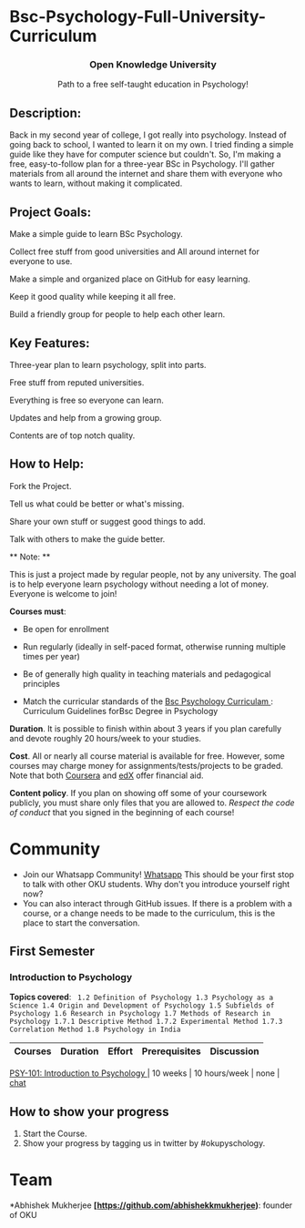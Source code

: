 # Bsc-Psychology-Full-University-Curriculum





<h3 align="center">Open Knowledge University</h3>
<p align="center">
  Path to a free self-taught education in Psychology!
</p>
<p align="center">
  
 
</p>






## Description:
Back in my second year of college, I got really into psychology. Instead of going back to school, I wanted to learn it on my own. I tried finding a simple guide like they have for computer science but couldn't. So, I'm making a free, easy-to-follow plan for a three-year BSc in Psychology. I'll gather materials from all around the internet and share them with everyone who wants to learn, without making it complicated.

## Project Goals:

Make a simple guide to learn BSc Psychology.

Collect free stuff from good universities and All around internet for everyone to use.


Make a simple and organized place on GitHub for easy learning.


Keep it good quality while keeping it all free.


Build a friendly group for people to help each other learn.

## Key Features:

Three-year plan to learn psychology, split into parts.


Free stuff from reputed universities.

Everything is free so everyone can learn.

Updates and help from a growing group.

Contents are of top notch quality.

## How to Help:

Fork the Project.

Tell us what could be better or what's missing.

Share your own stuff or suggest good things to add.

Talk with others to make the guide better.

** Note: **

This is just a project made by regular people, not by any university. The goal is to help everyone learn psychology without needing a lot of money. Everyone is welcome to join!

**Courses must**:
- Be open for enrollment

- Run regularly (ideally in self-paced format, otherwise running multiple times per year)

- Be of generally high quality in teaching materials and pedagogical principles

- Match the curricular standards of the [Bsc Psychology Curriculam ](https://backup.pondiuni.edu.in/sites/default/files/downloads/UG-App-Psychology270612.pdf): Curriculum Guidelines forBsc Degree in Psychology




**Duration**. It is possible to finish within about 3 years if you plan carefully and devote roughly 20 hours/week to your studies.

**Cost**. All or nearly all course material is available for free. However, some courses may charge money for assignments/tests/projects to be graded.
Note that both [Coursera](https://www.coursera.support/s/article/209819033-Apply-for-Financial-Aid-or-a-Scholarship?language=en_US) and [edX](https://courses.edx.org/financial-assistance/) offer financial aid.




**Content policy**. If you plan on showing off some of your coursework publicly, you must share only files that you are allowed to.
*Respect the code of conduct* that you signed in the beginning of each course!


# Community

- Join our Whatsapp Community! [Whatsapp](https://chat.whatsapp.com/CGlr7MJikLqK8vtyJxY84d) This should be your first stop to talk with other OKU students. Why don't you introduce yourself right now?
- You can also interact through GitHub issues. If there is a problem with a course, or a change needs to be made to the curriculum, this is the place to start the conversation. 


## First Semester



### Introduction to Psychology



**Topics covered**:
`
1.2 Definition of Psychology
1.3 Psychology as a Science
1.4 Origin and Development of Psychology
1.5 Subfields of Psychology
1.6 Research in Psychology
1.7 Methods of Research in Psychology
1.7.1 Descriptive Method
1.7.2 Experimental Method
1.7.3 Correlation Method
1.8 Psychology in India`


Courses | Duration | Effort | Prerequisites | Discussion
:-- | :--: | :--: | :--: | :--:
[PSY-101: Introduction to Psychology
](https://egyankosh.ac.in/bitstream/123456789/62911/1/Unit-1.pdf) | 10 weeks | 10 hours/week | none | [chat](https://chat.whatsapp.com/CGlr7MJikLqK8vtyJxY84d)



## How to show your progress

1. Start the Course.
1. Show your progress by tagging us in twitter by #okupyschology.





# Team

*Abhishek Mukherjee **[https://github.com/abhishekkmukherjee)**: founder of OKU


